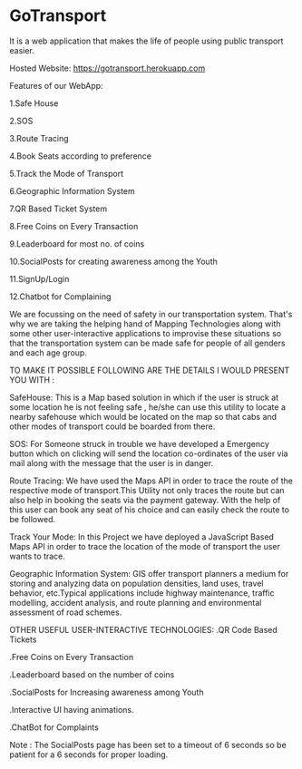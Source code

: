 # GoTransport
It is a web application that makes the life of people using public transport easier.

Hosted Website: https://gotransport.herokuapp.com

Features of our WebApp: 

1.Safe House 

2.SOS

3.Route Tracing

4.Book Seats according to preference 

5.Track the Mode of Transport 

6.Geographic Information System 

7.QR Based Ticket System 

8.Free Coins on Every Transaction 

9.Leaderboard for most no. of coins

10.SocialPosts for creating awareness among the Youth 

11.SignUp/Login 

12.Chatbot for Complaining

We are focussing on the need of safety in our transportation system. That's why we are taking the helping hand of Mapping Technologies along with some other user-interactive applications to improvise these situations so that the transportation system can be made safe for people of all genders and each age group.

TO MAKE IT POSSIBLE FOLLOWING ARE THE DETAILS I WOULD PRESENT YOU WITH :

SafeHouse:
This is a Map based solution in which if the user is struck at some location he is not feeling safe , he/she can use this utility to locate a nearby safehouse which would be located on the map so that cabs and other modes of transport could be boarded from there.

SOS:
For Someone struck in trouble we have developed a Emergency button which on clicking will send the location co-ordinates of the user via mail along with the message that the user is in danger.

Route Tracing:
We have used the Maps API in order to trace the route of the respective mode of transport.This Utility not only traces the route but can also help in booking the seats via the payment gateway. With the help of this user can book any seat of his choice and can easily check the route to be followed.

Track Your Mode:
In this Project we have deployed a JavaScript Based Maps API in order to trace the location of the mode of transport the user wants to trace.

Geographic Information System:
GIS offer transport planners a medium for storing and analyzing data on population densities, land uses, travel behavior, etc.Typical applications include highway maintenance, traffic modelling, accident analysis, and route planning and environmental assessment of road schemes.

OTHER USEFUL USER-INTERACTIVE TECHNOLOGIES:
.QR Code Based Tickets

.Free Coins on Every Transaction

.Leaderboard based on the number of coins

.SocialPosts for Increasing awareness among Youth

.Interactive UI having animations.

.ChatBot for Complaints

Note : The SocialPosts page has been set to a timeout of 6 seconds so be patient for a 6 seconds for proper loading.
